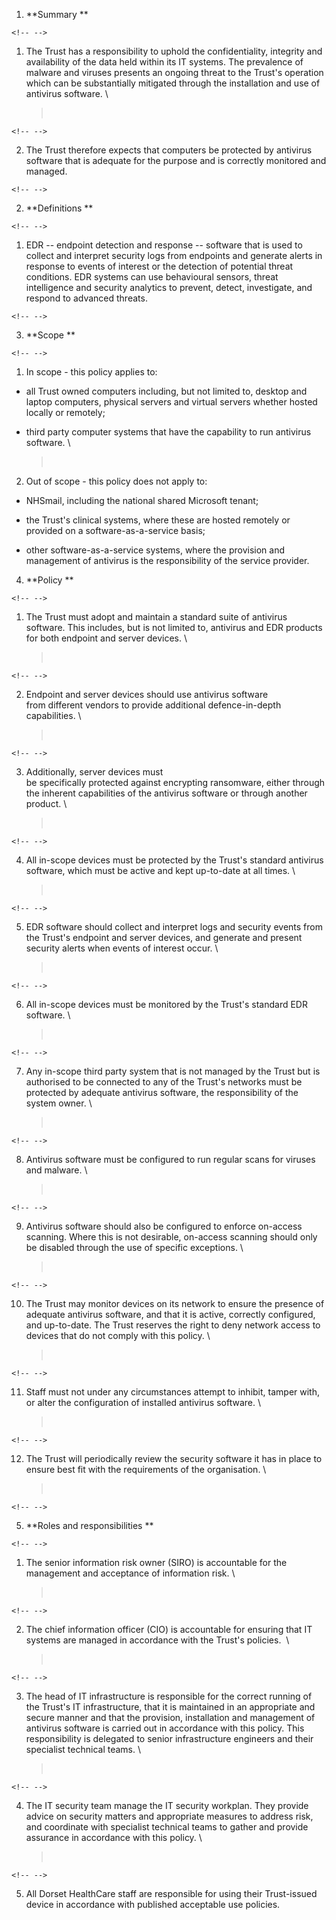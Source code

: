 1.  **Summary **

```{=html}
<!-- -->
```
1.  The Trust has a responsibility to uphold the confidentiality, integrity and availability of the data held within its IT systems. The prevalence of malware and viruses presents an ongoing threat to the Trust's operation which can be substantially mitigated through the installation and use of antivirus software. \
    >  

```{=html}
<!-- -->
```
2.  The Trust therefore expects that computers be protected by antivirus software that is adequate for the purpose and is correctly monitored and managed. 

```{=html}
<!-- -->
```
2.  **Definitions **

```{=html}
<!-- -->
```
1.  EDR -- endpoint detection and response -- software that is used to collect and interpret security logs from endpoints and generate alerts in response to events of interest or the detection of potential threat conditions. EDR systems can use behavioural sensors, threat intelligence and security analytics to prevent, detect, investigate, and respond to advanced threats. 

```{=html}
<!-- -->
```
3.  **Scope **

```{=html}
<!-- -->
```
1.  In scope - this policy applies to:  

-   all Trust owned computers including, but not limited to, desktop and laptop computers, physical servers and virtual servers whether hosted locally or remotely; 

-   third party computer systems that have the capability to run antivirus software. \
    >  

2.  Out of scope - this policy does not apply to: 

-   NHSmail, including the national shared Microsoft tenant; 

-   the Trust's clinical systems, where these are hosted remotely or provided on a software-as-a-service basis; 

-   other software-as-a-service systems, where the provision and management of antivirus is the responsibility of the service provider. 

4.  **Policy **

```{=html}
<!-- -->
```
1.  The Trust must adopt and maintain a standard suite of antivirus software. This includes, but is not limited to, antivirus and EDR products for both endpoint and server devices. \
    >  

```{=html}
<!-- -->
```
2.  Endpoint and server devices should use antivirus software from different vendors to provide additional defence-in-depth capabilities. \
    >  

```{=html}
<!-- -->
```
3.  Additionally, server devices must be specifically protected against encrypting ransomware, either through the inherent capabilities of the antivirus software or through another product. \
    >  

```{=html}
<!-- -->
```
4.  All in-scope devices must be protected by the Trust's standard antivirus software, which must be active and kept up-to-date at all times. \
    >  

```{=html}
<!-- -->
```
5.  EDR software should collect and interpret logs and security events from the Trust's endpoint and server devices, and generate and present security alerts when events of interest occur. \
    >  

```{=html}
<!-- -->
```
6.  All in-scope devices must be monitored by the Trust's standard EDR software. \
    >  

```{=html}
<!-- -->
```
7.  Any in-scope third party system that is not managed by the Trust but is authorised to be connected to any of the Trust's networks must be protected by adequate antivirus software, the responsibility of the system owner. \
    >  

```{=html}
<!-- -->
```
8.  Antivirus software must be configured to run regular scans for viruses and malware. \
    >  

```{=html}
<!-- -->
```
9.  Antivirus software should also be configured to enforce on-access scanning. Where this is not desirable, on-access scanning should only be disabled through the use of specific exceptions. \
    >  

```{=html}
<!-- -->
```
10. The Trust may monitor devices on its network to ensure the presence of adequate antivirus software, and that it is active, correctly configured, and up-to-date. The Trust reserves the right to deny network access to devices that do not comply with this policy. \
    >  

```{=html}
<!-- -->
```
11. Staff must not under any circumstances attempt to inhibit, tamper with, or alter the configuration of installed antivirus software. \
    >  

```{=html}
<!-- -->
```
12. The Trust will periodically review the security software it has in place to ensure best fit with the requirements of the organisation. \
    >  

```{=html}
<!-- -->
```
5.  **Roles and responsibilities **

```{=html}
<!-- -->
```
1.  The senior information risk owner (SIRO) is accountable for the management and acceptance of information risk. \
    >  

```{=html}
<!-- -->
```
2.  The chief information officer (CIO) is accountable for ensuring that IT systems are managed in accordance with the Trust's policies.  \
    >  

```{=html}
<!-- -->
```
3.  The head of IT infrastructure is responsible for the correct running of the Trust's IT infrastructure, that it is maintained in an appropriate and secure manner and that the provision, installation and management of antivirus software is carried out in accordance with this policy. This responsibility is delegated to senior infrastructure engineers and their specialist technical teams. \
    >  

```{=html}
<!-- -->
```
4.  The IT security team manage the IT security workplan. They provide advice on security matters and appropriate measures to address risk, and coordinate with specialist technical teams to gather and provide assurance in accordance with this policy. \
    >  

```{=html}
<!-- -->
```
5.  All Dorset HealthCare staff are responsible for using their Trust-issued device in accordance with published acceptable use policies. 
